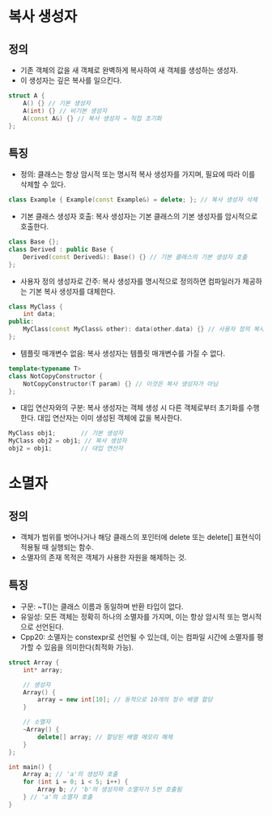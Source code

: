 # 복사 생성자

## 정의
- 기존 객체의 값을 새 객체로 완벽하게 복사하여 새 객체를 생성하는 생성자.
- 이 생성자는 깊은 복사를 일으킨다.

```cpp
struct A {
    A() {} // 기본 생성자
    A(int) {} // 비기본 생성자
    A(const A&) {} // 복사 생성자 → 직접 초기화
};
```

## 특징
- 정의: 클래스는 항상 암시적 또는 명시적 복사 생성자를 가지며, 필요에 따라 이를 삭제할 수 있다.
```cpp
class Example { Example(const Example&) = delete; }; // 복사 생성자 삭제
```
- 기본 클래스 생성자 호출: 복사 생성자는 기본 클래스의 기본 생성자를 암시적으로 호출한다.
```cpp
class Base {};
class Derived : public Base {
    Derived(const Derived&): Base() {} // 기본 클래스의 기본 생성자 호출
};
```
- 사용자 정의 생성자로 간주: 복사 생성자를 명시적으로 정의하면 컴파일러가 제공하는 기본 복사 생성자를 대체한다.
```cpp
class MyClass {
    int data;
public:
    MyClass(const MyClass& other): data(other.data) {} // 사용자 정의 복사 생성자
};
```
- 템플릿 매개변수 없음: 복사 생성자는 템플릿 매개변수를 가질 수 없다.
```cpp
template<typename T>
class NotCopyConstructor {
    NotCopyConstructor(T param) {} // 이것은 복사 생성자가 아님
};
```
- 대입 연산자와의 구분: 복사 생성자는 객체 생성 시 다른 객체로부터 초기화를 수행한다. 대입 연산자는 이미 생성된 객체에 값을 복사한다.
```cpp
MyClass obj1;       // 기본 생성자
MyClass obj2 = obj1; // 복사 생성자
obj2 = obj1;        // 대입 연산자
```


# 소멸자

## 정의
- 객체가 범위를 벗어나거나 해당 클래스의 포인터에 delete 또는 delete[] 표현식이 적용될 때 실행되는 함수. 
- 소멸자의 존재 목적은 객체가 사용한 자원을 해제하는 것.

## 특징
- 구문: ~T()는 클래스 이름과 동일하며 반환 타입이 없다.
- 유일성: 모든 객체는 정확히 하나의 소멸자를 가지며, 이는 항상 암시적 또는 명시적으로 선언된다.
- Cpp20: 소멸자는 constexpr로 선언될 수 있는데, 이는 컴파일 시간에 소멸자를 평가할 수 있음을 의미한다(최적화 가능).
```cpp
struct Array {
    int* array;

    // 생성자
    Array() {
        array = new int[10]; // 동적으로 10개의 정수 배열 할당
    }

    // 소멸자
    ~Array() {
        delete[] array; // 할당된 배열 메모리 해제
    }
};

int main() {
    Array a; // 'a'의 생성자 호출
    for (int i = 0; i < 5; i++) {
        Array b; // 'b'의 생성자와 소멸자가 5번 호출됨
    } // 'a'의 소멸자 호출
}
```


